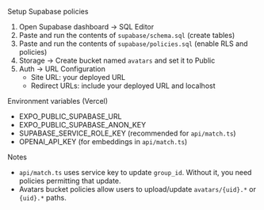 Setup Supabase policies

1) Open Supabase dashboard → SQL Editor
2) Paste and run the contents of `supabase/schema.sql` (create tables)
3) Paste and run the contents of `supabase/policies.sql` (enable RLS and policies)
4) Storage → Create bucket named `avatars` and set it to Public
5) Auth → URL Configuration
   - Site URL: your deployed URL
   - Redirect URLs: include your deployed URL and localhost

Environment variables (Vercel)
- EXPO_PUBLIC_SUPABASE_URL
- EXPO_PUBLIC_SUPABASE_ANON_KEY
- SUPABASE_SERVICE_ROLE_KEY (recommended for `api/match.ts`)
- OPENAI_API_KEY (for embeddings in `api/match.ts`)

Notes
- `api/match.ts` uses service key to update `group_id`. Without it, you need policies permitting that update.
- Avatars bucket policies allow users to upload/update `avatars/{uid}.*` or `{uid}.*` paths.


